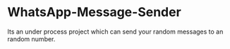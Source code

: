 # WhatsApp-Message-Sender
Its an under process project which can send your random messages to an random number.
